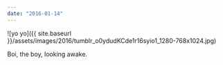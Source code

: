 ```yaml
---
date: "2016-01-14"
---
```


![yo yo]({{ site.baseurl }}/assets/images/2016/tumblr_o0ydudKCde1r16syio1_1280-768x1024.jpg)

Boi, the boy, looking awake.
